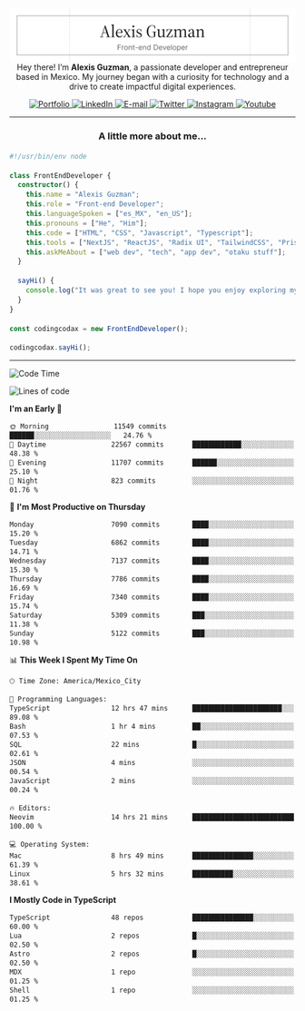 <img align='right' src="./Banner.png" width="" />
<p align='center'>Hey there! I’m <strong>Alexis Guzman</strong>, a passionate developer and entrepreneur based in Mexico. My journey began with a curiosity for technology and a drive to create impactful digital experiences.</p>

<div align='center'>
  <a href='https://www.codingcodax.dev' target='_blank'>
    <img alt='Portfolio' src='https://img.shields.io/badge/Portfolio-black?logo=vercel&style=flat-square'>
  </a>
  <a href='https://linkedin.com/in/codingcodax' target='_blank'>
    <img alt='LinkedIn' src='https://img.shields.io/badge/LinkedIn-black?logo=LinkedIn&style=flat-square'>
  </a>
  <a href='mailto:hello@codingcodax.com' target='_blank'>
    <img alt='E-mail' src='https://img.shields.io/badge/Email-black?logo=Gmail&style=flat-square'>
  </a>
  <a href='https://x.com/codingcodax' target='_blank'>
    <img alt='Twitter' src='https://img.shields.io/badge/X-black?logo=X&style=flat-square'>
  </a>
  <a href='https://www.instagram.com/codingcodax' target='_blank'>
    <img alt='Instagram' src='https://img.shields.io/badge/Instagram-black?logo=Instagram&style=flat-square'>
  </a>
  <a href='https://www.youtube.com/@codingcodax' target='_blank'>
    <img alt='Youtube' src='https://img.shields.io/badge/YouTube-black?logo=Youtube&style=flat-square'>
  </a>
</div>


---

<h3 align='center'>A little more about me...</h3>

```typescript
#!/usr/bin/env node

class FrontEndDeveloper {
  constructor() {
    this.name = "Alexis Guzman";
    this.role = "Front-end Developer";
    this.languageSpoken = ["es_MX", "en_US"];
    this.pronouns = ["He", "Him"];
    this.code = ["HTML", "CSS", "Javascript", "Typescript"];
    this.tools = ["NextJS", "ReactJS", "Radix UI", "TailwindCSS", "Prisma", "Shadcn UI"];
    this.askMeAbout = ["web dev", "tech", "app dev", "otaku stuff"];
  }

  sayHi() {
    console.log("It was great to see you! I hope you enjoy exploring my work.");
  }
}

const codingcodax = new FrontEndDeveloper();

codingcodax.sayHi();
```

---

<!--START_SECTION:waka-->
![Code Time](http://img.shields.io/badge/Code%20Time-3%2C494%20hrs-blue)

![Lines of code](https://img.shields.io/badge/From%20Hello%20World%20I%27ve%20Written-9.9%20million%20lines%20of%20code-blue)

**I'm an Early 🐤** 

```text
🌞 Morning                11549 commits       ██████░░░░░░░░░░░░░░░░░░░   24.76 % 
🌆 Daytime                22567 commits       ████████████░░░░░░░░░░░░░   48.38 % 
🌃 Evening                11707 commits       ██████░░░░░░░░░░░░░░░░░░░   25.10 % 
🌙 Night                  823 commits         ░░░░░░░░░░░░░░░░░░░░░░░░░   01.76 % 
```
📅 **I'm Most Productive on Thursday** 

```text
Monday                   7090 commits        ████░░░░░░░░░░░░░░░░░░░░░   15.20 % 
Tuesday                  6862 commits        ████░░░░░░░░░░░░░░░░░░░░░   14.71 % 
Wednesday                7137 commits        ████░░░░░░░░░░░░░░░░░░░░░   15.30 % 
Thursday                 7786 commits        ████░░░░░░░░░░░░░░░░░░░░░   16.69 % 
Friday                   7340 commits        ████░░░░░░░░░░░░░░░░░░░░░   15.74 % 
Saturday                 5309 commits        ███░░░░░░░░░░░░░░░░░░░░░░   11.38 % 
Sunday                   5122 commits        ███░░░░░░░░░░░░░░░░░░░░░░   10.98 % 
```


📊 **This Week I Spent My Time On** 

```text
🕑︎ Time Zone: America/Mexico_City

💬 Programming Languages: 
TypeScript               12 hrs 47 mins      ██████████████████████░░░   89.08 % 
Bash                     1 hr 4 mins         ██░░░░░░░░░░░░░░░░░░░░░░░   07.53 % 
SQL                      22 mins             █░░░░░░░░░░░░░░░░░░░░░░░░   02.61 % 
JSON                     4 mins              ░░░░░░░░░░░░░░░░░░░░░░░░░   00.54 % 
JavaScript               2 mins              ░░░░░░░░░░░░░░░░░░░░░░░░░   00.24 % 

🔥 Editors: 
Neovim                   14 hrs 21 mins      █████████████████████████   100.00 % 

💻 Operating System: 
Mac                      8 hrs 49 mins       ███████████████░░░░░░░░░░   61.39 % 
Linux                    5 hrs 32 mins       ██████████░░░░░░░░░░░░░░░   38.61 % 
```

**I Mostly Code in TypeScript** 

```text
TypeScript               48 repos            ███████████████░░░░░░░░░░   60.00 % 
Lua                      2 repos             █░░░░░░░░░░░░░░░░░░░░░░░░   02.50 % 
Astro                    2 repos             █░░░░░░░░░░░░░░░░░░░░░░░░   02.50 % 
MDX                      1 repo              ░░░░░░░░░░░░░░░░░░░░░░░░░   01.25 % 
Shell                    1 repo              ░░░░░░░░░░░░░░░░░░░░░░░░░   01.25 % 
```




<!--END_SECTION:waka-->
